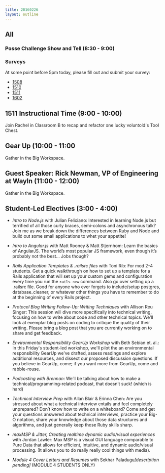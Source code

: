 ```yaml
---
title: 20160226
layout: outline
---
```


## All

### Posse Challenge Show and Tell (8:30 - 9:00)

### Surveys

At some point before 5pm today, please fill out and submit your survey:

* [1508]()
* [1510]()
* [1511](https://docs.google.com/forms/d/19k8QgkXQQkmBW-XHU7XzvI7yRK_UYCnhhdLcEn-nLkQ/viewform)
* [1602](https://docs.google.com/forms/d/1qPWgx7FmKS-OM3wL-C_2G-2iMadOSnTCNoDQf10Xq90/viewform)

## 1511 Instructional Time (9:00 - 10:00)

Join Rachel in Classroom B to recap and refactor one lucky voluntold's Tool Chest. 

## Gear Up (10:00 - 11:00

Gather in the Big Workspace. 

## Guest Speaker: Rick Newman, VP of Engineering at WayIn (11:00 - 12:00)

Gather in the Big Workspace. 

## Student-Led Electives (3:00 - 4:00)

* *Intro to Node.js* with Julian Feliciano: Interested in learning Node.js but terrified of all those curly braces, semi-colons and asynchronous talk? Join me as we break down the differences between Ruby and Node and build out some small applications to whet your appetite!

* *Intro to Angular.js* with Matt Rooney & Matt Stjernhom: Learn the basics of AngularJS. The world’s most popular JS framework, even though it’s probably not the best... Jobs though?

* *Rails Application Templates & .railsrc files* with Toni Rib: For mod 2-4 students. Get a quick walkthrough on how to set up a template for a Rails application that will set up your custom gems and configuration every time you run the `rails new` command. Also go over setting up a .railsrc file. Good for anyone who ever forgets to include/setup postgres, database_cleaner, or whatever other things you have to remember to do at the beginning of every Rails project.

* *Protocol Blog Writing Follow-Up: Writing Techniques* with Allison Reu Singer: This session will dive more specifically into technical writing, focusing on how to write about code and other technical topics. We’ll look at exemplar blog posts on coding to critique the quality of their writing. Please bring a blog post that you are currently working on to share and get feedback.

* *Environmental Responsibility GearUp Workshop* with Beth Sebian et. al.: In this Friday's student-led workshop, we'll pilot the an environmental responsibility GearUp we've drafted, assess readings and explore additional resources, and dissect our proposed discussion questions. If you believe in GearUp, come; if you want more from GearUp, come and rabble-rouse.

* *Podcasting with Brennan*:  We’ll be talking about how to make a technical/programming-related podcast, that doesn’t suck! (which is hard)

* *Technical Interview Prep* with Allan Blair & Erinna Chen: Are you stressed about what a technical interview entails and feel completely unprepared? Don’t know how to write on a whiteboard? Come and get your questions answered about technical interviews, practice your Big-O notation, share your knowledge about those data structures and algorithms, and just generally keep those Ruby skills sharp.

* *maxMSP & Jitter, Creating realtime dynamic audio/visual experiences* with Jordan Lawler: Max MSP is a visual GUI language comparable to Pure Data that allows for efficient,  intuitive, and dynamic audio/visual processing. (It allows you to do really really cool things with media).

* *Module 4 Cover Letters and Resumes*​ with Sekhar Paladugu ​_[description pending]_​ (MODULE 4 STUDENTS ONLY)

